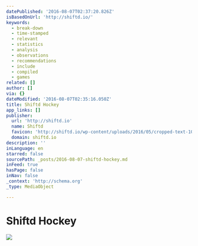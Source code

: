 ```yaml
---
datePublished: '2016-08-07T02:37:20.826Z'
isBasedOnUrl: 'http://shiftd.io/'
keywords:
  - break-down
  - time-stamped
  - relevant
  - statistics
  - analysis
  - observations
  - recommendations
  - include
  - compiled
  - games
related: []
author: []
via: {}
dateModified: '2016-08-07T02:35:16.050Z'
title: Shiftd Hockey
app_links: []
publisher:
  url: 'http://shiftd.io'
  name: Shiftd
  favicon: 'http://shiftd.io/wp-content/uploads/2016/05/cropped-text-1024-192x192.png'
  domain: shiftd.io
description: ''
inLanguage: en
starred: false
sourcePath: _posts/2016-08-07-shiftd-hockey.md
inFeed: true
hasPage: false
inNav: false
_context: 'http://schema.org'
_type: MediaObject

---
```

# Shiftd Hockey
![](https://the-grid-user-content.s3-us-west-2.amazonaws.com/9fad900d-f956-4182-92e5-c9a7e94f3f68.png)